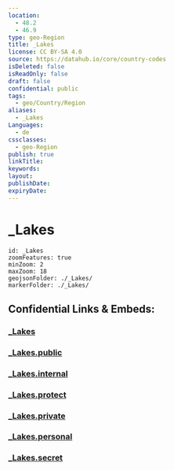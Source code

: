 ```yaml
---
location:
  - 48.2
  - 46.9
type: geo-Region
title: _Lakes
license: CC BY-SA 4.0
source: https://datahub.io/core/country-codes
isDeleted: false
isReadOnly: false
draft: false
confidential: public
tags:
  - geo/Country/Region
aliases:
  - _Lakes
Languages:
  - de
cssclasses:
  - geo-Region
publish: true
linkTitle:
keywords:
layout:
publishDate:
expiryDate:
---
```


# _Lakes

```leaflet
id: _Lakes
zoomFeatures: true 
minZoom: 2 
maxZoom: 18
geojsonFolder: ./_Lakes/
markerFolder: ./_Lakes/
```


## Confidential Links & Embeds: 

### [_Lakes](/_Standards/Earth/Continent/Europe/Europe~East/Russia/Russia~South/Astrakhan_Oblast/_Lakes.md) 

### [_Lakes.public](/_public/Earth/Continent/Europe/Europe~East/Russia/Russia~South/Astrakhan_Oblast/_Lakes.public.md) 

### [_Lakes.internal](/_internal/Earth/Continent/Europe/Europe~East/Russia/Russia~South/Astrakhan_Oblast/_Lakes.internal.md) 

### [_Lakes.protect](/_protect/Earth/Continent/Europe/Europe~East/Russia/Russia~South/Astrakhan_Oblast/_Lakes.protect.md) 

### [_Lakes.private](/_private/Earth/Continent/Europe/Europe~East/Russia/Russia~South/Astrakhan_Oblast/_Lakes.private.md) 

### [_Lakes.personal](/_personal/Earth/Continent/Europe/Europe~East/Russia/Russia~South/Astrakhan_Oblast/_Lakes.personal.md) 

### [_Lakes.secret](/_secret/Earth/Continent/Europe/Europe~East/Russia/Russia~South/Astrakhan_Oblast/_Lakes.secret.md)

